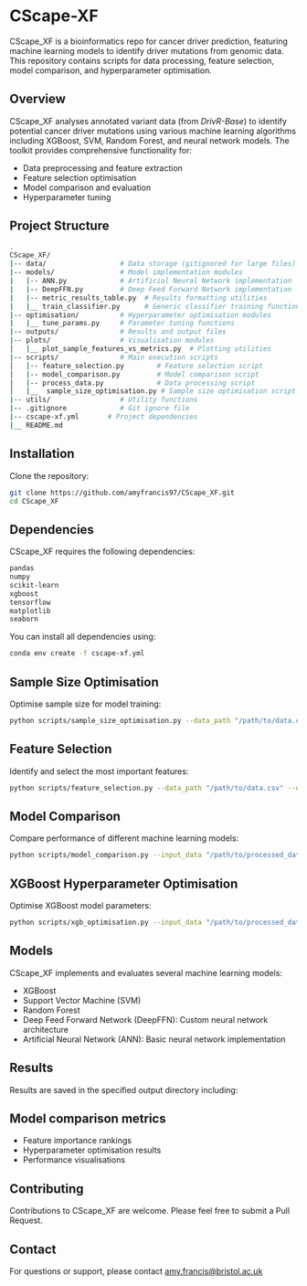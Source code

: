 # CScape-XF

CScape_XF is a bioinformatics repo for cancer driver prediction, featuring machine learning models to identify driver mutations from genomic data. This repository contains scripts for data processing, feature selection, model comparison, and hyperparameter optimisation.

## Overview
CScape_XF analyses annotated variant data (from *DrivR-Base*) to identify potential cancer driver mutations using various machine learning algorithms including XGBoost, SVM, Random Forest, and neural network models. The toolkit provides comprehensive functionality for:

* Data preprocessing and feature extraction
* Feature selection optimisation
* Model comparison and evaluation
* Hyperparameter tuning

## Project Structure

```bash
.
CScape_XF/
|-- data/                  # Data storage (gitignored for large files)
|-- models/                # Model implementation modules
|   |-- ANN.py             # Artificial Neural Network implementation
|   |-- DeepFFN.py         # Deep Feed Forward Network implementation
|   |-- metric_results_table.py  # Results formatting utilities
|   |__ train_classifier.py      # Generic classifier training functions
|-- optimisation/          # Hyperparameter optimisation modules
|   |__ tune_params.py     # Parameter tuning functions
|-- outputs/               # Results and output files
|-- plots/                 # Visualisation modules
│   |__ plot_sample_features_vs_metrics.py  # Plotting utilities
|-- scripts/               # Main execution scripts
│   |-- feature_selection.py        # Feature selection script
│   |-- model_comparison.py         # Model comparison script
│   |-- process_data.py             # Data processing script
│   |__  sample_size_optimisation.py # Sample size optimisation script
|-- utils/                 # Utility functions
|-- .gitignore             # Git ignore file
|-- cscape-xf.yml       # Project dependencies
|__ README.md
```
## Installation
Clone the repository:

```bash
git clone https://github.com/amyfrancis97/CScape_XF.git
cd CScape_XF
```

## Dependencies
CScape_XF requires the following dependencies:

```bash
pandas
numpy
scikit-learn
xgboost
tensorflow
matplotlib
seaborn
```

You can install all dependencies using:

```bash
conda env create -f cscape-xf.yml
```

## Sample Size Optimisation
Optimise sample size for model training:

```bash
python scripts/sample_size_optimisation.py --data_path "/path/to/data.csv" --output_dir "/path/to/outputs" --chunk_size 10000 --sample_sizes 500 1000 5000 10000 20000
```

## Feature Selection
Identify and select the most important features:

```bash
python scripts/feature_selection.py --data_path "/path/to/data.csv" --output_dir "/path/to/outputs" --sample_size 1000
```

## Model Comparison
Compare performance of different machine learning models:

```bash
python scripts/model_comparison.py --input_data "/path/to/processed_data.csv" --output_file "/path/to/model_comparison_res.txt" --models xgb svm rf deepffn ann
```

## XGBoost Hyperparameter Optimisation
Optimise XGBoost model parameters:


```bash
python scripts/xgb_optimisation.py --input_data "/path/to/processed_data.csv" --output_dir "/path/to/outputs/" --sample_size 2000 --cv 3
```

## Models
CScape_XF implements and evaluates several machine learning models:

* XGBoost
* Support Vector Machine (SVM)
* Random Forest
* Deep Feed Forward Network (DeepFFN): Custom neural network architecture
* Artificial Neural Network (ANN): Basic neural network implementation

## Results
Results are saved in the specified output directory including:

## Model comparison metrics
* Feature importance rankings
* Hyperparameter optimisation results
* Performance visualisations

## Contributing
Contributions to CScape_XF are welcome. Please feel free to submit a Pull Request.

## Contact
For questions or support, please contact amy.francis@bristol.ac.uk
